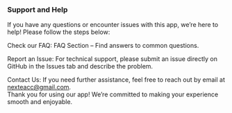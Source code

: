 ### Support and Help
If you have any questions or encounter issues with this app, we’re here to help! Please follow the steps below:

Check our FAQ: FAQ Section – Find answers to common questions.

Report an Issue: For technical support, please submit an issue directly on GitHub in the Issues tab and describe the problem.

Contact Us: If you need further assistance, feel free to reach out by email at nexteacc@gmail.com.
\
Thank you for using our app! We’re committed to making your experience smooth and enjoyable.
